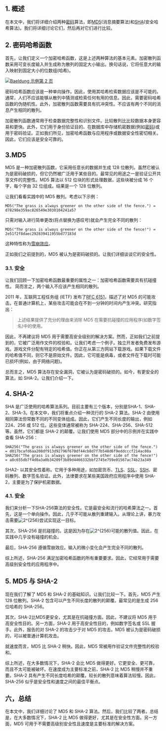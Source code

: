## 1. 概述

在本文中，我们将详细介绍两种[密码](https://www.baeldung.com/cs/symmetric-vs-asymmetric-cryptography)算法，即[MD5](https://www.baeldung.com/java-md5)(消息摘要算法)和[SHA](https://www.baeldung.com/sha-256-hashing-java)(安全哈希算法)。我们将详细讨论它们，然后再对它们进行比较。

## 2. 密码哈希函数

首先，让我们定义一个加密哈希函数，这是上述两种算法的基本元素。加密散列函数采用可变长度输入并生成称为散列的固定大小输出。换句话说，它将任意大的输入映射到固定大小的位数组(哈希)。

[![Baeldung 示例第 2 页](https://www.baeldung.com/wp-content/uploads/sites/4/2022/01/Baeldung-Example-Page-2.svg)](https://www.baeldung.com/wp-content/uploads/sites/4/2022/01/Baeldung-Example-Page-2.svg)

密码哈希函数应该是一种单向操作。因此，使用其哈希检索数据应该是不可能的。通常，人们不应该能够从散列中猜测或检索任何有用的信息。因此，需要密码哈希函数的伪随机性。此外，加密散列函数需要具有抗冲突性。不应该有两个不同的消息产生相同的散列。

加密散列函数通常用于检查数据完整性和识别文件。比较散列比比较数据本身更容易和更快。此外，它们用于身份验证目的、在数据库中存储机密数据(例如[密码](https://www.baeldung.com/java-password-hashing))或用于密码验证。正如我们所见，加密哈希函数与应用程序或数据安全性密切相关。因此，它们应该是安全可靠的。

## 3.MD5

MD5 是一种加密散列函数，它采用任意长的数据并生成 128 位散列。虽然它被认为是密码破损的，但它仍然被广泛用于某些目的。最常见的用途之一是验证公开共享文件的完整性。MD5 算法以 512 位块的形式处理数据，这些块被分成 16 个字，每个字由 32 位组成。结果是一个 128 位散列。

让我们看看实践中的 MD5 散列。考虑以下示例：

```plaintext
MD5("The grass is always greener on the other side of the fence.") = d78298e359ac826549e3030104241a57
```

只需对输入进行简单更改(将点替换为感叹号)就会产生完全不同的散列：

```plaintext
MD5("The grass is always greener on the other side of the fence!") = 2e51f2f8daec292839411955bd77183d
```

这种特性称为[雪崩效应](https://en.wikipedia.org/wiki/Avalanche_effect)。

正如我们之前提到的，MD5 被认为是密码破损的。让我们详细谈谈它的安全性。

### 3.1. 安全

让我们回顾一下加密哈希函数最重要的属性之一：加密哈希函数需要具有抗碰撞性。 简而言之，两个输入不应该产生相同的散列。

2011 年，互联网工程任务组 (IETF) 发布了[RFC 6151](https://datatracker.ietf.org/doc/html/rfc6151)，描述了对 MD5 的可能攻击。在普通计算机上，某些攻击可能会在不到一分钟的时间内产生冲突。研究指出：

>   上述结果提供了充分的理由来消除 MD5 在需要抗碰撞的应用程序(如数字签名)中的使用。

因此，不再建议将 MD5 用于需要高安全级别的解决方案。然而，正如我们之前提到的，它被广泛用作文件的校验和。让我们考虑一个例子。独立开发者免费发布游戏。游戏文件分配有特定的哈希值。你正在从第三方网站下载游戏。如果下载文件的哈希值不同，则它不是原始文件。因此，它可能是病毒，或者文件在下载时可能已损坏(例如，由于网络问题)。

总而言之，MD5 算法存在安全漏洞，它被认为是密码破损的。如今，有更安全的算法，如 SHA-2。让我们介绍一下。

## 4. SHA-2

SHA 是广泛使用的哈希算法系列。目前主要有三个版本，分别是SHA-1、SHA-2、SHA-3。在本文中，我们将重点介绍一种流行的 SHA-2 算法。SHA-2 由使用相同算法但常数不同的不同变体组成。因此，它们产生不同长度的输出，例如 224、256 或 512 位。这些变体通常被称为 SHA-224、SHA-256、SHA-512 等。虽然，它们都是 SHA-2 的颠覆。让我们使用 MD5 部分中的示例并在实践中查看 SHA-256：

```plaintext
SHA256("The grass is always greener on the other side of the fence.") = d017bcafd6aa208df913d92796f670df44cb8d7f7b548d6f9eddcccf214ac08a
SHA256("The grass is always greener on the other side of the fence!") = a8c655db7f4d0a3a0b34209f3b89d4466332bbf2745e759e01567ac74b23a349
```

SHA2- 以其安全性着称。它用于多种用途，如加密货币、[TLS](https://www.baeldung.com/spring-tls-setup)、[SSL](https://www.baeldung.com/cs/ssl-vs-ssh)、[SSH](https://www.baeldung.com/cs/ssh-intro)、密码散列、数字签名验证。此外，法律要求在某些美国政府应用程序中使用 SHA-2，主要是为了保护机密数据。

### 4.1. 安全

我们来分析一下SHA-256算法的安全性。它是最安全和流行的哈希算法之一。首先，这是一个单向操作。因此，几乎不可能从散列重建输入。从理论上讲，暴力攻击需要![2^{256}](https://www.baeldung.com/wp-content/ql-cache/quicklatex.com-1f4d59abd1b91fcd49721b834e544a25_l3.svg)尝试实现这一目标。

其次，SHA-256 是抗碰撞的。这是因为存在![2^{256}](https://www.baeldung.com/wp-content/ql-cache/quicklatex.com-1f4d59abd1b91fcd49721b834e544a25_l3.svg)可能的散列值。因此，在实践中几乎没有碰撞的机会。

最后，SHA-256 遵循雪崩效应。输入的微小变化会产生完全不同的散列。

综上所述，SHA-256 满足加密哈希函数的所有重要要求。因此，它经常用于需要高级别安全性的应用程序中。

## 5. MD5 与 SHA-2

现在我们了解了 MD5 和 SHA-2 的基础知识。让我们比较一下。首先，MD5 产生 128 位散列。SHA-2 包含可以产生不同长度的散列的颠覆。最常见的是生成 256 位哈希的 SHA-256。

其次，SHA-2比MD5更安全，尤其是在抗碰撞方面。因此，不建议将 MD5 用于高安全性目的。另一方面，SHA-2 用于高安全性目的，例如数字签名或 SSL 握手。此外，报告的对 SHA-2 的攻击少于对 MD5 的攻击。MD5 被认为是密码破损的，可以被普通计算机攻击。

就速度而言，MD5 比 SHA-2 稍快。因此，MD5 常被用作验证文件完整性的校验和。

综上所述，在大多数情况下，SHA-2 会比 MD5 做得更好。它更安全、更可靠，而且不太可能被破坏。在速度成为主要标准之前，SHA-2 比 MD5 稍慢并不重要。SHA-2 具有产生不同长度哈希的颠覆。较长的散列意味着算法较慢。因此，SHA-256 似乎是安全性和速度之间的最佳平衡点。

## 六，总结

在本文中，我们详细讨论了 MD5 和 SHA-2 算法。然后，我们比较了两者。总结是，在大多数情况下，SHA-2 比 MD5 做得更好，尤其是在安全性方面。另一方面，MD5 可用于不需要高级别安全性且速度是主要标准的解决方案。
